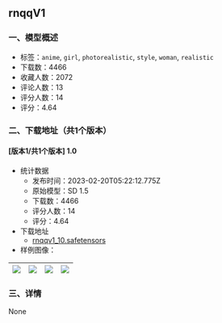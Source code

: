 ## rnqqV1
### 一、模型概述

- 标签：`anime`, `girl`, `photorealistic`, `style`, `woman`, `realistic`
- 下载数：4466
- 收藏人数：2072
- 评论人数：13
- 评分人数：14
- 评分：4.64

### 二、下载地址（共1个版本）

#### [版本1/共1个版本] 1.0

- 统计数据
  - 发布时间：2023-02-20T05:22:12.775Z
  - 原始模型：SD 1.5
  - 下载数：4466
  - 评分人数：14
  - 评分：4.64
- 下载地址
  - [rnqqv1_10.safetensors](https://civitai.com/api/download/models/12914)
- 样例图像：

| <img src="https://image.civitai.com/xG1nkqKTMzGDvpLrqFT7WA/80caafe0-ac94-4bd7-ce4b-6ef00e1fd700/width=450/124735.jpeg" /> | <img src="https://image.civitai.com/xG1nkqKTMzGDvpLrqFT7WA/27c428c2-e02e-4eb5-9aff-de0d64b20400/width=450/124743.jpeg" /> | <img src="https://image.civitai.com/xG1nkqKTMzGDvpLrqFT7WA/e05a11c4-11cd-40c6-3134-ec32994e2d00/width=450/124742.jpeg" /> | <img src="https://image.civitai.com/xG1nkqKTMzGDvpLrqFT7WA/1b8feeb8-ff43-4242-532b-21a98f51c100/width=450/124741.jpeg" /> |
| ---- | ---- | ---- | ---- |


### 三、详情
None